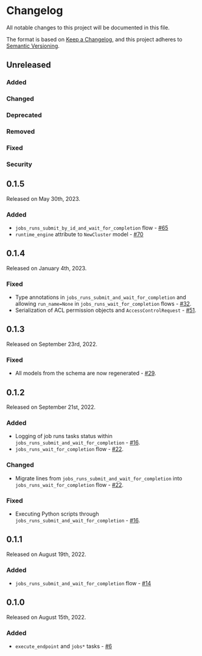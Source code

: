 # Changelog

All notable changes to this project will be documented in this file.

The format is based on [Keep a Changelog](https://keepachangelog.com/en/1.0.0/),
and this project adheres to [Semantic Versioning](https://semver.org/spec/v2.0.0.html).

## Unreleased

### Added

### Changed

### Deprecated

### Removed

### Fixed

### Security

## 0.1.5

Released on May 30th, 2023.

### Added

- `jobs_runs_submit_by_id_and_wait_for_completion` flow - [#65](https://github.com/PrefectHQ/prefect-databricks/pull/65)
- `runtime_engine` attribute to `NewCluster` model - [#70](https://github.com/PrefectHQ/prefect-databricks/pull/70)

## 0.1.4

Released on January 4th, 2023.

### Fixed

- Type annotations in `jobs_runs_submit_and_wait_for_completion` and allowing `run_name=None` in `jobs_runs_wait_for_completion` flows - [#32](https://github.com/PrefectHQ/prefect-databricks/pull/32).
- Serialization of ACL permission objects and `AccessControlRequest` - [#51](https://github.com/PrefectHQ/prefect-databricks/pull/51).

## 0.1.3

Released on September 23rd, 2022.

### Fixed

- All models from the schema are now regenerated - [#29](https://github.com/PrefectHQ/prefect-databricks/pull/29).

## 0.1.2

Released on September 21st, 2022.

### Added

- Logging of job runs tasks status within `jobs_runs_submit_and_wait_for_completion` - [#16](https://github.com/PrefectHQ/prefect-databricks/pull/16).
- `jobs_runs_wait_for_completion` flow - [#22](https://github.com/PrefectHQ/prefect-databricks/pull/22).

### Changed

- Migrate lines from `jobs_runs_submit_and_wait_for_completion` into `jobs_runs_wait_for_completion` flow - [#22](https://github.com/PrefectHQ/prefect-databricks/pull/22).

### Fixed

- Executing Python scripts through `jobs_runs_submit_and_wait_for_completion` - [#16](https://github.com/PrefectHQ/prefect-databricks/pull/16).


## 0.1.1

Released on August 19th, 2022.

### Added

- `jobs_runs_submit_and_wait_for_completion` flow - [#14](https://github.com/PrefectHQ/prefect-databricks/pull/14)

## 0.1.0

Released on August 15th, 2022.

### Added

- `execute_endpoint` and `jobs*` tasks - [#6](https://github.com/PrefectHQ/prefect-databricks/pull/6)
